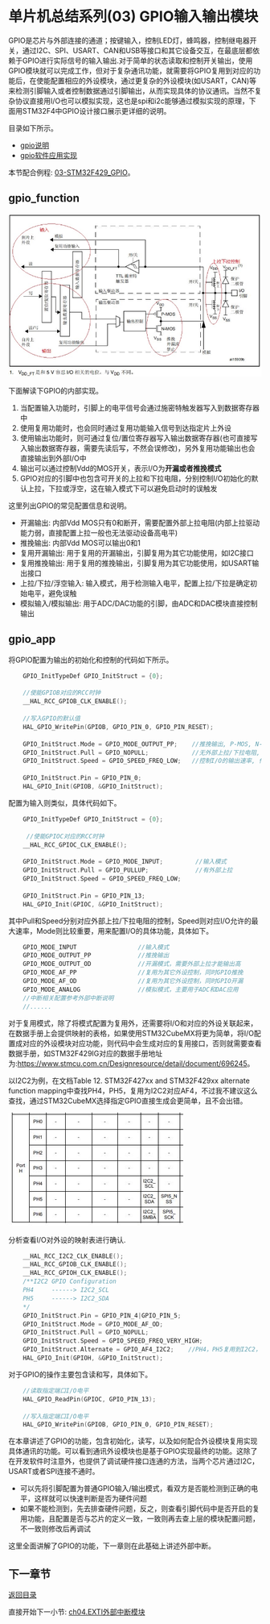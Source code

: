 # 单片机总结系列(03) GPIO输入输出模块

GPIO是芯片与外部连接的通道；按键输入，控制LED灯，蜂鸣器，控制继电器开关，通过I2C、SPI、USART、CAN和USB等接口和其它设备交互，在最底层都依赖于GPIO进行实际信号的输入输出.对于简单的状态读取和控制开关输出，使用GPIO模块就可以完成工作，但对于复杂通讯功能，就需要将GPIO复用到对应的功能后，在使能配置相应的外设模块，通过更复杂的外设模块(如USART，CAN)等来检测引脚输入或者控制数据通过引脚输出，从而实现具体的协议通讯。当然不复杂协议直接用I/O也可以模拟实现，这也是spi和i2c能够通过模拟实现的原理，下面用STM32F4中GPIO设计接口展示更详细的说明。

目录如下所示。

- [gpio说明](#gpio_function)
- [gpio软件应用实现](#gpio_function)

本节配合例程: [03-STM32F429_GPIO](./../code/03-STM32F429_GPIO/)。

## gpio_function

![image](image/03_01_gpio.png#pic_center)

下面解读下GPIO的内部实现。

1. 当配置输入功能时，引脚上的电平信号会通过施密特触发器写入到数据寄存器中
2. 使用复用功能时，也会同时通过复用功能输入信号到达指定片上外设
3. 使用输出功能时，则可通过复位/置位寄存器写入输出数据寄存器(也可直接写入输出数据寄存器，需要先读后写，不然会误修改)，另外复用功能输出也会直接输出到外部I/O中
4. 输出可以通过控制Vdd的MOS开关，表示I/O为**开漏或者推挽模式**
5. GPIO对应的引脚中也包含可开关的上拉和下拉电阻，分别控制I/O初始化的默认上拉，下拉或浮空，这在输入模式下可以避免启动时的误触发

这里列出GPIO的常见配置信息和说明。

- 开漏输出: 内部Vdd MOS只有0和断开，需要配置外部上拉电阻(内部上拉驱动能力弱，直接配置上拉一般也无法驱动设备高电平)
- 推挽输出: 内部Vdd MOS可以输出0和1
- 复用开漏输出: 用于复用的开漏输出，引脚复用为其它功能使用，如I2C接口
- 复用推挽输出: 用于复用的推挽输出，引脚复用为其它功能使用，如USART输出接口
- 上拉/下拉/浮空输入: 输入模式，用于检测输入电平，配置上拉/下拉是确定初始电平，避免误触
- 模拟输入/模拟输出: 用于ADC/DAC功能的引脚，由ADC和DAC模块直接控制输出

## gpio_app

将GPIO配置为输出的初始化和控制的代码如下所示。

```c
    GPIO_InitTypeDef GPIO_InitStruct = {0};

    //使能GPIOB对应的RCC时钟
    __HAL_RCC_GPIOB_CLK_ENABLE();

    //写入GPIO的默认值
    HAL_GPIO_WritePin(GPIOB, GPIO_PIN_0, GPIO_PIN_RESET);

    GPIO_InitStruct.Mode = GPIO_MODE_OUTPUT_PP;    //推挽输出, P-MOS, N-MOS都支持控制
    GPIO_InitStruct.Pull = GPIO_NOPULL;            //无外部上拉/下拉电阻, 关闭PULL
    GPIO_InitStruct.Speed = GPIO_SPEED_FREQ_LOW;   //控制I/O的输出速率, 作为普通I/O时影响不大, 复用为通讯I/O时需要考虑.

    GPIO_InitStruct.Pin = GPIO_PIN_0;
    HAL_GPIO_Init(GPIOB, &GPIO_InitStruct);
```

配置为输入则类似，具体代码如下。

```c
    GPIO_InitTypeDef GPIO_InitStruct = {0};

     //使能GPIOC对应的RCC时钟
    __HAL_RCC_GPIOC_CLK_ENABLE();
    
    GPIO_InitStruct.Mode = GPIO_MODE_INPUT;         //输入模式
    GPIO_InitStruct.Pull = GPIO_PULLUP;             //有外部上拉
    GPIO_InitStruct.Speed = GPIO_SPEED_FREQ_LOW;   
    
    GPIO_InitStruct.Pin = GPIO_PIN_13;
    HAL_GPIO_Init(GPIOC, &GPIO_InitStruct);
```

其中Pull和Speed分别对应外部上拉/下拉电阻的控制，Speed则对应I/O允许的最大速率，Mode则比较重要，用来配置I/O的具体功能，具体如下。

```c
    GPIO_MODE_INPUT                 //输入模式
    GPIO_MODE_OUTPUT_PP             //推挽输出
    GPIO_MODE_OUTPUT_OD             //开漏模式，需要外部上拉才能输出高
    GPIO_MODE_AF_PP                 //复用为其它外设控制，同时GPIO推挽
    GPIO_MODE_AF_OD                 //复用为其它外设控制，同时GPIO开漏
    GPIO_MODE_ANALOG                //模拟模式，主要用于ADC和DAC应用
    //中断相关配置参考外部中断说明
    //......
```

对于复用模式，除了将模式配置为复用外，还需要将I/O和对应的外设关联起来，在数据手册上会提供映射的表格，如果使用STM32CubeMX将更为简单，将I/O配置成对应的外设模块对应功能，则代码中会生成对应的复用接口，否则就需要查看数据手册，如STM32F429IG对应的数据手册地址为:<https://www.stmcu.com.cn/Designresource/detail/document/696245>。

以I2C2为例，在文档Table 12. STM32F427xx and STM32F429xx alternate function mapping中查找PH4，PH5，复用为I2C2对应AF4，不过我不建议这么查找，通过STM32CubeMX选择指定GPIO直接生成会更简单，且不会出错。

![image](image/03_02_gpio_af.png#pic_center)

分析查看I/O对外设的映射表进行确认.

```c
    __HAL_RCC_I2C2_CLK_ENABLE();
    __HAL_RCC_GPIOB_CLK_ENABLE();
    __HAL_RCC_GPIOH_CLK_ENABLE();
    /**I2C2 GPIO Configuration
    PH4     ------> I2C2_SCL
    PH5     ------> I2C2_SDA
    */
    GPIO_InitStruct.Pin = GPIO_PIN_4|GPIO_PIN_5;
    GPIO_InitStruct.Mode = GPIO_MODE_AF_OD;
    GPIO_InitStruct.Pull = GPIO_NOPULL;
    GPIO_InitStruct.Speed = GPIO_SPEED_FREQ_VERY_HIGH;
    GPIO_InitStruct.Alternate = GPIO_AF4_I2C2;    //PH4，PH5复用到I2C2，使用AF4通道
    HAL_GPIO_Init(GPIOH, &GPIO_InitStruct);
```

对于GPIO的操作主要包含读和写，具体如下。

```c
    //读取指定端口I/O电平
    HAL_GPIO_ReadPin(GPIOC, GPIO_PIN_13);

    //写入指定端口I/O电平
    HAL_GPIO_WritePin(GPIOB, GPIO_PIN_0, GPIO_PIN_RESET);
```

在本章讲述了GPIO的功能，包含初始化，读写，以及如何配合外设模块复用实现具体通讯的功能。可以看到通讯外设模块也是基于GPIO实现最终的功能。这除了在开发软件时注意外，也提供了调试硬件接口连通的方法，当两个芯片通过I2C，USART或者SPI连接不通时。

- 可以先将引脚配置为普通GPIO输入/输出模式，看双方是否能检测到正确的电平，这样就可以快速判断是否为硬件问题
- 如果不能检测到，先去排查硬件问题，反之，则查看引脚代码中是否开启的复用功能，且配置是否与芯片的定义一致，一致则再去查上层的模块配置问题，不一致则修改后再调试

这里全面讲解了GPIO的功能，下一章则在此基础上讲述外部中断。

## 下一章节

[返回目录](./../README.md)

直接开始下一小节: [ch04.EXTI外部中断模块](./ch04.exti_interrupt.md)
